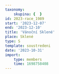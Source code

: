 ```yaml
---
taxonomy:
    skupina: {  }
id: 2023-race_1989
start: '2023-12-07'
end: '2023-12-10'
title: 'Vánoční Sklené'
place: Sklené
type: S
template: soustredeni
date: '2023-10-31'
import:
    type: members
    time: 1698758408
---
```



